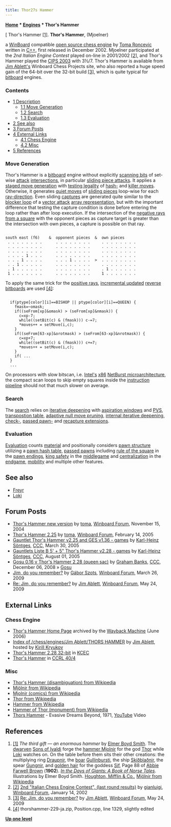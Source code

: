 ```yaml
---
title: Thor27s Hammer
---
```

**[Home](Home "Home") \* [Engines](Engines "Engines") \* Thor's Hammer**



[ Thor's Hammer <a id="cite-note-1" href="#cite-ref-1">[1]</a>.
**Thor's Hammer**, (Mjoelner)  

a [WinBoard](WinBoard "WinBoard") compatible [open source chess engine](Category:Open_Source "Category:Open Source") by [Toma Roncevic](Toma_Roncevic "Toma Roncevic") written in [C++](Cpp "Cpp"), first released in December 2002. Mjoelner participated at the *2nd Italian Engine Contest* played on-line in 2001/2002 <a id="cite-note-2" href="#cite-ref-2">[2]</a>, and Thor's Hammer played the [CIPS 2003](CIPS_2003 "CIPS 2003") with 3½/7. Thor's Hammer is available from [Jim Ablett's](Jim_Ablett "Jim Ablett") Winboard Chess Projects site, who also reported a huge speed gain of the 64-bit over the 32-bit build <a id="cite-note-3" href="#cite-ref-3">[3]</a>, which is quite typical for [bitboard](Bitboards "Bitboards") engines. 



### Contents


* [1 Description](#description)
	+ [1.1 Move Generation](#move-generation)
	+ [1.2 Search](#search)
	+ [1.3 Evaluation](#evaluation)
* [2 See also](#see-also)
* [3 Forum Posts](#forum-posts)
* [4 External Links](#external-links)
	+ [4.1 Chess Engine](#chess-engine)
	+ [4.2 Misc](#misc)
* [5 References](#references)






### Move Generation


Thor's Hammer is a [bitboard](Bitboards "Bitboards") engine without explicitly [scanning bits](BitScan "BitScan") of set-wise [attack](Attacks "Attacks") [intersections](General_Setwise_Operations#Intersection "General Setwise Operations"), in particular [sliding piece attacks](Sliding_Piece_Attacks "Sliding Piece Attacks"). It applies a [staged move generation](Move_Generation#Staged "Move Generation") with [testing legality](Square_Attacked_By#LegalityTest "Square Attacked By") of [hash-](Hash_Move "Hash Move") and [killer moves](Killer_Move "Killer Move"). Otherwise, it generates [quiet moves](Quiet_Moves "Quiet Moves") of [sliding pieces](Sliding_Pieces "Sliding Pieces") loop-wise for each [ray-direction](Direction#RayDirections "Direction"). Even sliding [captures](Captures "Captures") are generated quite similar to the [blocker loop](Vector_Attacks#NewArchitecture "Vector Attacks") of a [vector attack](Vector_Attacks "Vector Attacks") [array representation](Board_Representation#SquareCentric "Board Representation"), but with the important difference that testing the capture condition is done before entering the loop rather than after loop execution. If the intersection of the [negative rays](On_an_empty_Board#NegativeRays "On an empty Board") [from a square](Origin_Square "Origin Square") with the opponent pieces as capture target is greater than the intersection with own pieces, a capture is possible on that ray.




```

south east (f6)    &  opponent pieces  &  own pieces
 . . . . . . . .      . . . . . . . .     . . . . . . . . 
 . . . . . . . .      . . . . . . . .     . . . . . . . . 
 . . . . . . . .      . . . . . . . .     . . . . . . . . 
 . . . . 1 . . .      . . . . . . . .     . . . . . . . . 
 . . . 1 . . . .      . . . 1 . . . .  >  . . . . . . . . 
 . . 1 . . . . .      . . . . . . . .     . . . . . . . . 
 . 1 . . . . . .      . . . . . . . .     . 1 . . . . . . 
 1 . . . . . . .      . . . . . . . .     1 . . . . . . . 

```

To apply the same trick for the [positive rays](On_an_empty_Board#PositiveRays "On an empty Board"), [incremental updated](Incremental_Updates "Incremental Updates") [reverse bitboards](Reverse_Bitboards "Reverse Bitboards") are used <a id="cite-note-4" href="#cite-ref-4">[4]</a>:




```

  if(ptype[color][i]==BISHOP || ptype[color][i]==QUEEN) {
    fmask=~omask;
    if((seFrom[xp]&omask) > (seFrom[xp]&nmask)) {
      c=xp-7;
      while((setBit(c) & (fmask))) c-=7;
      *moves++ = setMove(i,c);
    }
    if((seFrom[63-xp]&orotmask) > (seFrom[63-xp]&nrotmask)) {
      c=xp+7;
      while((setBit(c) & (fmask))) c+=7;
      *moves++ = setMove(i,c);
    }
    if( ...
  }
  ...

```

On processors with slow bitscan, i.e. [Intel's](Intel "Intel") [x86](X86 "X86") [NetBurst microarchitecture](https://en.wikipedia.org/wiki/NetBurst_%28microarchitecture%29), the compact scan loops to skip empty squares inside the [instruction pipeline](https://en.wikipedia.org/wiki/Pipeline_%28computing%29) should not that much slower on average.



### Search


The [search](Search "Search") relies on [iterative deepening](Iterative_Deepening "Iterative Deepening") with [aspiration windows](Aspiration_Windows "Aspiration Windows") and [PVS](Principal_Variation_Search "Principal Variation Search"), [transpostion table](Transposition_Table "Transposition Table"), [adaptive null move pruning](Null_Move_Pruning#AdaptiveNullMovePruning "Null Move Pruning"), [internal iterative deepening](Internal_Iterative_Deepening "Internal Iterative Deepening"), [check-](Check_Extensions "Check Extensions"), [passed pawn-](Passed_Pawn_Extensions "Passed Pawn Extensions") and [recapture extensions](Recapture_Extensions "Recapture Extensions").



### Evaluation


[Evaluation](Evaluation "Evaluation") counts [material](Material "Material") and positionally considers [pawn structure](Pawn_Structure "Pawn Structure") utilizing a [pawn hash table](Pawn_Hash_Table "Pawn Hash Table"), [passed pawns](Passed_Pawn "Passed Pawn") including [rule of the square](Rule_of_the_Square "Rule of the Square") in the [pawn endings](Pawn_Endgame "Pawn Endgame"), [king safety](King_Safety "King Safety") in the [middlegame](Middlegame "Middlegame") and [centralization](King_Centralization "King Centralization") in the [endgame](Endgame "Endgame"), [mobility](Mobility "Mobility") and multiple other features.



## See also


* [Freyr](Freyr "Freyr")
* [Loki](Loki "Loki")


## Forum Posts


* [Thor's Hammer new version](http://www.open-aurec.com/wbforum/viewtopic.php?t=601) by [toma](Toma_Roncevic "Toma Roncevic"), [Winboard Forum](Computer_Chess_Forums "Computer Chess Forums"), November 15, 2004
* [Thor's Hammer 2.25](http://www.open-aurec.com/wbforum/viewtopic.php?f=2&t=1644&p=7640) by [toma](Toma_Roncevic "Toma Roncevic"), [Winboard Forum](Computer_Chess_Forums "Computer Chess Forums"), February 14, 2005
* [Gauntlet Thor's Hammer v2.25 and GES v1.36 - games](https://www.stmintz.com/ccc/index.php?id=418983) by [Karl-Heinz Söntges](index.php?title=Karl-Heinz_S%C3%B6ntges&action=edit&redlink=1 "Karl-Heinz Söntges (page does not exist)"), [CCC](CCC "CCC"), March 30, 2005
* [Gauntlets Liste B 5' + 5" Thor's Hammer v2.28 - games](https://www.stmintz.com/ccc/index.php?id=439476) by [Karl-Heinz Söntges](index.php?title=Karl-Heinz_S%C3%B6ntges&action=edit&redlink=1 "Karl-Heinz Söntges (page does not exist)"), [CCC](CCC "CCC"), August 01, 2005
* [Gosu 0.16 v Thor's Hammer 2.28 (queen sac)](http://www.talkchess.com/forum3/viewtopic.php?f=2&t=25286) by [Graham Banks](Graham_Banks "Graham Banks"), [CCC](CCC "CCC"), December 06, 2008 » [Gosu](Gosu "Gosu")
* [Jim, do you remember?](http://www.open-aurec.com/wbforum/viewtopic.php?f=2&t=50055) by [Gábor Szots](Gabor_Szots "Gabor Szots"), [Winboard Forum](Computer_Chess_Forums "Computer Chess Forums"), March 26, 2009
* [Re: Jim, do you remember?](http://www.open-aurec.com/wbforum/viewtopic.php?f=2&t=50055&start=20#p190004) by [Jim Ablett](Jim_Ablett "Jim Ablett"), [Winboard Forum](Computer_Chess_Forums "Computer Chess Forums"), May 24, 2009


## External Links


### Chess Engine


* [Thor's Hammer Home Page](http://web.archive.org/web/20060614102734/http://www.geocities.com/toma_st/thorshammer.html) archived by the [Wayback Machine](https://en.wikipedia.org/wiki/Wayback_Machine) (June 2006)
* [Index of /chess/engines/Jim Ablett/THORS HAMMER](http://kirr.homeunix.org/chess/engines/Jim%20Ablett/THORS%20HAMMER/) by [Jim Ablett](Jim_Ablett "Jim Ablett"), hosted by [Kirill Kryukov](Kirill_Kryukov "Kirill Kryukov")
* [Thor's Hammer 2.28 32-bit](http://kirill-kryukov.com/chess/kcec/cgi/engine_details.cgi?print=Details&eng=Thor%27s%20Hammer%202.28%2032-bit#Thor_s_Hammer_2_28_32-bit) in [KCEC](KCEC "KCEC")
* [Thor's Hammer](http://www.computerchess.org.uk/ccrl/404/cgi/compare_engines.cgi?family=Thor%27s%20Hammer&print=Rating+list&print=Results+table&print=LOS+table&print=Ponder+hit+table&print=Eval+difference+table&print=Comopp+gamenum+table&print=Overlap+table&print=Score+with+common+opponents) in [CCRL 40/4](CCRL "CCRL")


### Misc


* [Thor's Hammer (disambiguation) from Wikipedia](https://en.wikipedia.org/wiki/Thor%27s_Hammer_%28disambiguation%29)
* [Mjölnir from Wikipedia](https://en.wikipedia.org/wiki/Mj%C3%B6lnir)
* [Mjolnir (comics) from Wikipedia](https://en.wikipedia.org/wiki/Mjolnir_%28comics%29)
* [Thor from Wikipedia](https://en.wikipedia.org/wiki/Thor)
* [Hammer from Wikipedia](https://en.wikipedia.org/wiki/Hammer)
* [Hammer of Thor (monument) from Wikipedia](https://en.wikipedia.org/wiki/Hammer_of_Thor_%28monument%29)
* [Thors Hammer](http://www.alexgitlin.com/npp/thors.htm) - Evasive Dreams Beyond, 1971, [YouTube](https://en.wikipedia.org/wiki/YouTube) Video


 
## References


1. <a id="cite-ref-1" href="#cite-note-1">[1]</a> *The third gift — an enormous hammer* by [Elmer Boyd Smith](https://en.wikipedia.org/wiki/Elmer_Boyd_Smith). The [dwarven](https://en.wikipedia.org/wiki/Dwarf_%28Germanic_mythology%29) [Sons of Ivaldi](https://en.wikipedia.org/wiki/Sons_of_Ivaldi) forge the [hammer Mjolnir](https://en.wikipedia.org/wiki/Mj%C3%B6lnir) for the god [Thor](https://en.wikipedia.org/wiki/Thor) while [Loki](https://en.wikipedia.org/wiki/Loki) watches on. On the table before them sits their other creations: the multiplying ring [Draupnir](https://en.wikipedia.org/wiki/Draupnir), the [boar](https://en.wikipedia.org/wiki/Wild_boar) [Gullinbursti](https://en.wikipedia.org/wiki/Gullinbursti), the ship [Skíðblaðnir](https://en.wikipedia.org/wiki/Sk%C3%AD%C3%B0bla%C3%B0nir), the spear [Gungnir](https://en.wikipedia.org/wiki/Gungnir), and [golden hair](https://en.wikipedia.org/wiki/Golden_Hair) for the goddess [Sif](https://en.wikipedia.org/wiki/Sif), Page 88 of [Abbie Farwell Brown](https://en.wikipedia.org/wiki/Abbie_Farwell_Brown) (**1902**). *[In the Days of Giants: A Book of Norse Tales](http://www.germanicmythology.com/works/EBOYDSMITHART.html)*. Illustrations by Elmer Boyd Smith. [Houghton, Mifflin & Co.](https://en.wikipedia.org/wiki/Houghton_Mifflin_Harcourt), [Mjölnir from Wikipedia](https://en.wikipedia.org/wiki/Mj%C3%B6lnir)
2. <a id="cite-ref-2" href="#cite-note-2">[2]</a> [2nd "Italian Chess Engine Contest", (last round results)](http://www.open-aurec.com/wbforum/viewtopic.php?f=18&t=35745) by [gianluigi](Gianluigi_Masciulli "Gianluigi Masciulli"), [Winboard Forum](Computer_Chess_Forums "Computer Chess Forums"), January 14, 2002
3. <a id="cite-ref-3" href="#cite-note-3">[3]</a> [Re: Jim, do you remember?](http://www.open-aurec.com/wbforum/viewtopic.php?f=2&t=50055&start=20#p190004) by [Jim Ablett](Jim_Ablett "Jim Ablett"), [Winboard Forum](Computer_Chess_Forums "Computer Chess Forums"), May 24, 2009
4. <a id="cite-ref-4" href="#cite-note-4">[4]</a> thorshammer-229-ja.zip, Position.cpp, line 1329, slightly edited

**[Up one level](Engines "Engines")**







 

